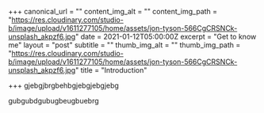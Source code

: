 +++
canonical_url = ""
content_img_alt = ""
content_img_path = "https://res.cloudinary.com/studio-b/image/upload/v1611277105/home/assets/jon-tyson-566CgCRSNCk-unsplash_akpzf6.jpg"
date = 2021-01-12T05:00:00Z
excerpt = "Get to know me"
layout = "post"
subtitle = ""
thumb_img_alt = ""
thumb_img_path = "https://res.cloudinary.com/studio-b/image/upload/v1611277105/home/assets/jon-tyson-566CgCRSNCk-unsplash_akpzf6.jpg"
title = "Introduction"

+++
gjebgjbrgbehbgjebgjebgjebg

gubgubdgubugbeugbuebrg